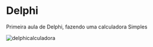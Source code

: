 # Delphi
Primeira aula de Delphi, fazendo uma calculadora Simples

![delphicalculadora](https://user-images.githubusercontent.com/101216376/181373324-791d4942-1f77-4c26-8930-25f2a30ecb5a.jpg)
